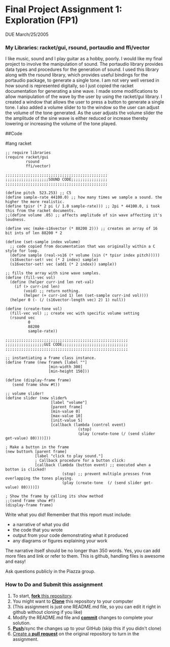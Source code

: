 # Final Project Assignment 1: Exploration (FP1) 
DUE March/25/2005

### My Libraries: racket/gui, rsound, portaudio and ffi/vector

I like music, sound and I play guitar as a hobby, poorly. I would like my final project to involve the manipulation of sound. The portaudio library provides data types and procedures for the generation of sound. I used this library along with the rsound library, which provides useful bindings for the portaudio package, to generate a single tone. I am not very well versed in how sound is represented digitally, so I just copied the racket documentation for generating a sine wave. I made some modifications to allow manipulation of the wave by the user by using the racket/gui library. I created a window that allows the user to press a button to generate a single tone. I also added a volume slider to to the window so the user can adjust the volume of the tone generated. As the user adjusts the volume slider the the amplitude of the sine wave is either reduced or increase thereby lowering or increasing the volume of the tone played.


##Code

#lang racket


```
;; require libraries
(require racket/gui
         rsound
         ffi/vector)

;;;;;;;;;;;;;;;;;;;;;;;;;;;;;;;;;;;;;;;;;;;;;
;;;;;;;;;;;;;;;;;;;SOUND CODE;;;;;;;;;;;;;;;;
;;;;;;;;;;;;;;;;;;;;;;;;;;;;;;;;;;;;;;;;;;;;;

(define pitch  523.253) ;; C5
(define sample-rate 44100.0) ;; how many times we sample a sound. the higher the more realistic.
(define tpisr (* 2 pi (/ 1.0 sample-rate))) ;; 2pi * 44100.0, i took this from the racket documents.
;;(define volume .05) ;; affects amplitude of sin wave affecting it's loudness.

(define vec (make-s16vector (* 88200 2))) ;; creates an array of 16 bit ints of len 88200 * 2

(define (set-sample index volume)
  ;; code copied from documentation that was originally within a C style for loop.
  (define sample (real->s16 (* volume (sin (* tpisr index pitch)))))
  (s16vector-set! vec (* 2 index) sample)
  (s16vector-set! vec (add1 (* 2 index)) sample))

;; fills the array with sine wave samples.
(define (fill-vec vol)
  (define (helper curr-ind len ret-val)
    (if (> curr-ind len)
        (void) ;; return nothing.
        (helper (+ curr-ind 1) len (set-sample curr-ind vol))))
  (helper 0 (- (/ (s16vector-length vec) 2) 1) null))

(define (create-tone vol)
  (fill-vec vol) ;; create vec with specific volume setting
  (rsound vec
          0
          88200
          sample-rate))

;;;;;;;;;;;;;;;;;;;;;;;;;;;;;;;;;;;;;;;;;;;;;;;;;;;;;;
;;;;;;;;;;;;;;;;;GUI CODE;;;;;;;;;;;;;;;;;;;;;;;;;;;;;
;;;;;;;;;;;;;;;;;;;;;;;;;;;;;;;;;;;;;;;;;;;;;;;;;;;;;;

;; instantiating a frame class instance.
(define frame (new frame% [label ""]
                   [min-width 300]
                   [min-height 150]))

(define (display-frame frame)
   (send frame show #t))

;; volume slider!
(define slider (new slider%
                    [label "volume"]
                    [parent frame]
                    [min-value 0]
                    [max-value 10]
                    [init-value 5]
                    [callback (lambda (control event)
                                (stop)
                                (play (create-tone (/ (send slider get-value) 80))))]))

; Make a button in the frame
(new button% [parent frame]
             [label "click to play sound."]
             ; Callback procedure for a button click:
             [callback (lambda (button event) ;; executed when a botton is clicked!
                         (stop) ;; prevent multiple presses from overlapping the tones playing.
                         (play (create-tone  (/ (send slider get-value) 80))))])

; Show the frame by calling its show method
;;(send frame show #f)
(display-frame frame)
```

Write what you did!
Remember that this report must include:
 
* a narrative of what you did
* the code that you wrote
* output from your code demonstrating what it produced
* any diagrams or figures explaining your work 
 
The narrative itself should be no longer than 350 words. Yes, you can add more files and link or refer to them. This is github, handling files is awesome and easy!

Ask questions publicly in the Piazza group.

### How to Do and Submit this assignment

1. To start, [**fork** this repository][forking].
1. You might want to [**Clone**][ref-clone] this repository to your computer
  2. (This assignment is just one README.md file, so you can edit it right in github without cloning if you like)
1. Modify the README.md file and [**commit**][ref-commit] changes to complete your solution.
1. [**Push**][ref-push]/sync the changes up to your GitHub (skip this if you didn't clone)
1. [Create a **pull request**][pull-request] on the original repository to turn in the assignment.

<!-- Links -->
[piazza]: https://piazza.com/class/i55is8xqqwhmr?cid=411
[markdown]: https://help.github.com/articles/markdown-basics/
[forking]: https://guides.github.com/activities/forking/
[ref-clone]: http://gitref.org/creating/#clone
[ref-commit]: http://gitref.org/basic/#commit
[ref-push]: http://gitref.org/remotes/#push
[pull-request]: https://help.github.com/articles/creating-a-pull-request
